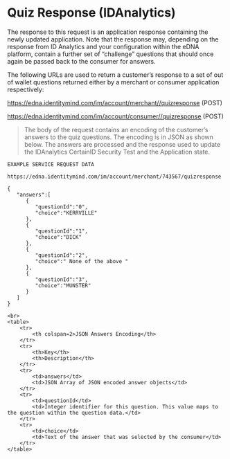 # Quiz Response (IDAnalytics)

The response to this request is an application response containing the newly updated application.
Note that the response may, depending on the response from ID Analytics and your configuration within the eDNA platform, contain a further set of “challenge” questions that should once again be passed back to the consumer for answers.

The following URLs are used to return a customer’s response to a set of out of wallet questions returned either by a merchant or consumer application respectively:

[https://edna.identitymind.com/im/account/merchant/<appid>/quizresponse](https://edna.identitymind.com/im/account/merchant/<appid>/quizresponse) (POST)

[https://edna.identitymind.com/im/account/consumer/<appid>/quizresponse](https://edna.identitymind.com/im/account/consumer/<appid>/quizresponse) (POST)

> The body of the request contains an encoding of the customer’s answers to the quiz questions. The encoding is in JSON as shown below. The answers are processed and the response used to update the IDAnalytics CertainID Security Test and the Application state.

```code
EXAMPLE SERVICE REQUEST DATA

https://edna.identitymind.com/im/account/merchant/743567/quizresponse

{
   "answers":[
      {
         "questionId":"0",
         "choice":"KERRVILLE"
      },
      {
         "questionId":"1",
         "choice":"DICK"
      },
      {
         "questionId":"2",
         "choice":" None of the above "
      },
      {
         "questionId":"3",
         "choice":"MUNSTER"
      }
   ]
}
```
	<br>
	<table>
		<tr>
			<th colspan=2>JSON Answers Encoding</th>
		</tr>
		<tr>
			<th>Key</th>
			<th>Description</th>
		</tr>
		<tr>
			<td>answers</td>
			<td>JSON Array of JSON encoded answer objects</td>
		</tr>
		<tr>
			<td>questionId</td>
			<td>Integer identifier for this question. This value maps to the question within the question data.</td>
		</tr>
		<tr>
			<td>choice</td>
			<td>Text of the answer that was selected by the consumer</td>
		</tr>
	</table>